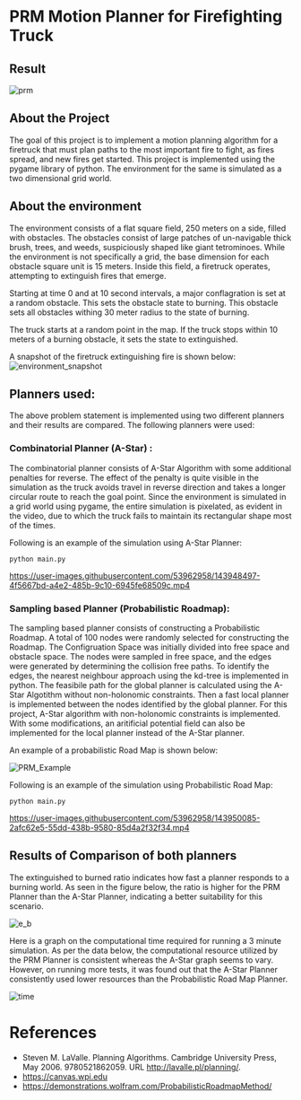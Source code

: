 # PRM Motion Planner for Firefighting Truck

## Result
![prm](https://github.com/gprajwalpoojari/Motion_Planning_for_Firefighting_Truck/assets/53962958/9aac0b2b-df01-4416-868e-c58ba7783e4d)


## About the Project

The goal of this project is to implement a motion planning algorithm for a firetruck that must plan paths to the most important fire to fight, as fires spread, and new fires get started. This project is implemented using the pygame library of python. The environment for the same is simulated as a two dimensional grid world.

## About the environment

The environment consists of a flat square field, 250 meters on a side, filled with obstacles. The obstacles consist of large patches of un-navigable thick brush, trees, and weeds, suspiciously shaped like giant tetrominoes. While the environment is not specifically a grid, the base dimension for each obstacle square unit is 15 meters. Inside this field, a firetruck operates, attempting to extinguish fires that emerge.

Starting at time 0 and at 10 second intervals, a major conflagration is set at a random obstacle. This sets the obstacle state to burning. This obstacle sets all obstacles withing 30 meter radius to the state of burning.

The truck starts at a random point in the map. If the truck stops within 10 meters of a burning obstacle, it sets the state to extinguished.

A snapshot of the firetruck extinguishing fire is shown below:
![environment_snapshot](https://user-images.githubusercontent.com/53962958/143947392-92a7f519-8fe3-4bd5-a786-12e28d75e4c6.png)


## Planners used:
The above problem statement is implemented using two different planners and their results are compared. The following planners were used:
### Combinatorial Planner (A-Star) :
The combinatorial planner consists of A-Star Algorithm with some additional penalties for reverse. The effect of the penalty is quite visible in the simulation as the truck avoids travel in reverse direction and takes a longer circular route to reach the goal point. Since the environment is simulated in a grid world using pygame, the entire simulation is pixelated, as evident in the video, due to which the truck fails to maintain its rectangular shape most of the times.

Following is an example of the simulation using A-Star Planner:
```
python main.py
```

https://user-images.githubusercontent.com/53962958/143948497-4f5667bd-a4e2-485b-9c10-6945fe68509c.mp4

### Sampling based Planner (Probabilistic Roadmap):
The sampling based planner consists of constructing a Probabilistic Roadmap. A total of 100 nodes were randomly selected for constructing the Roadmap. The Configruation Space was initially divided into free space and obstacle space. The nodes were sampled in free space, and the edges were generated by determining the collision free paths. To identify the edges, the nearest neighbour approach using the kd-tree is implemented in python. The feasibile path for the global planner is calculated using the A-Star Algotithm without non-holonomic constraints. Then a fast local planner is implemented between the nodes identified by the global planner. For this project, A-Star algorithm with non-holonomic constraints is implemented. With some modifications, an aritificial potential field can also be implemented for the local planner instead of the A-Star planner.

An example of a probabilistic Road Map is shown below:

![PRM_Example](https://user-images.githubusercontent.com/53962958/143950647-5fe07dc9-0f29-44d4-a542-0dd24e66ab5d.png)


Following is an example of the simulation using Probabilistic Road Map:
```
python main.py
```

https://user-images.githubusercontent.com/53962958/143950085-2afc62e5-55dd-438b-9580-85d4a2f32f34.mp4

## Results of Comparison of both planners

The extinguished to burned ratio indicates how fast a planner responds to a burning world. As seen in the figure below, the ratio is higher for the PRM Planner than the A-Star Planner, indicating a better suitability for this scenario.

![e_b](https://user-images.githubusercontent.com/53962958/143950804-0f6c90cb-9920-46c2-a4e6-4925bc93ffb3.png)

Here is a graph on the computational time required for running a 3 minute simulation. As per the data below, the computational resource utilized by the PRM Planner is consistent whereas the A-Star graph seems to vary. However, on running more tests, it was found out that the A-Star Planner consistently used lower resources than the Probabilistic Road Map Planner.

![time](https://user-images.githubusercontent.com/53962958/143950861-5805692a-e244-4002-99be-f2d719258a9c.png)

# References

* Steven M. LaValle. Planning Algorithms. Cambridge University Press, May 2006.
9780521862059. URL http://lavalle.pl/planning/.
* https://canvas.wpi.edu
* https://demonstrations.wolfram.com/ProbabilisticRoadmapMethod/

